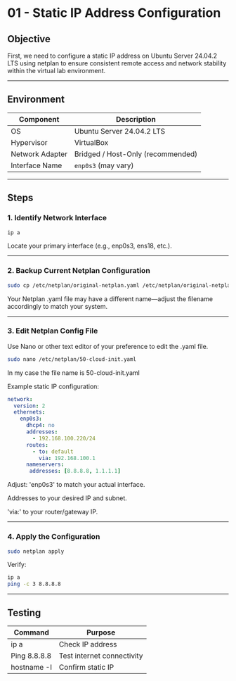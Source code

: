 # 01 - Static IP Address Configuration

## Objective

First, we need to configure a static IP address on Ubuntu Server 24.04.2 LTS using netplan to ensure consistent remote access and network stability within the virtual lab environment.

---

## Environment

| Component        | Description                     |
|------------------|---------------------------------|
| OS               | Ubuntu Server 24.04.2 LTS       |
| Hypervisor       | VirtualBox                      |
| Network Adapter  | Bridged / Host-Only (recommended) |
| Interface Name   | `enp0s3` (may vary)             |

---

## Steps

### 1. Identify Network Interface

```bash
ip a
```

Locate your primary interface (e.g., enp0s3, ens18, etc.).

---

### 2. Backup Current Netplan Configuration

```bash
sudo cp /etc/netplan/original-netplan.yaml /etc/netplan/original-netplan.yaml.backup
```

Your Netplan .yaml file may have a different name—adjust the filename accordingly to match your system.

---

### 3. Edit Netplan Config File

Use Nano or other text editor of your preference to edit the .yaml file.
```bash
sudo nano /etc/netplan/50-cloud-init.yaml
```

In my case the file name is 50-cloud-init.yaml

Example static IP configuration:
```yaml
network:
  version: 2
  ethernets:
    enp0s3:
      dhcp4: no
      addresses:
        - 192.168.100.220/24
      routes:
        - to: default
          via: 192.168.100.1
      nameservers:
       addresses: [8.8.8.8, 1.1.1.1]
```

Adjust:
'enp0s3' to match your actual interface.

Addresses to your desired IP and subnet.

'via:' to your router/gateway IP.

---

### 4. Apply the Configuration

```bash
sudo netplan apply
```

Verify:
```bash
ip a
ping -c 3 8.8.8.8
```

---

## Testing

|Command     |Purpose                   |
|------------|--------------------------|
|ip a        |Check IP address          |
|Ping 8.8.8.8|Test internet connectivity|
|hostname -I |Confirm static IP         |